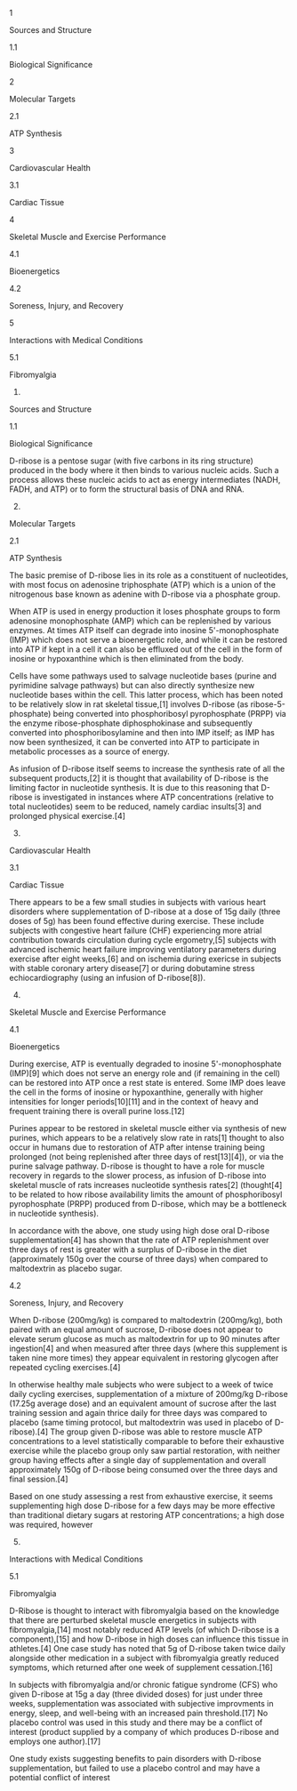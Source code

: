 1

Sources and Structure

1.1

Biological Significance

2

Molecular Targets

2.1

ATP Synthesis

3

Cardiovascular Health

3.1

Cardiac Tissue

4

Skeletal Muscle and Exercise Performance

4.1

Bioenergetics

4.2

Soreness, Injury, and Recovery

5

Interactions with Medical Conditions

5.1

Fibromyalgia

1.

Sources and Structure

1.1

Biological Significance

D-ribose is a pentose sugar (with five carbons in its ring structure) produced in the body where it then binds to various nucleic acids. Such a process allows these nucleic acids to act as energy intermediates (NADH, FADH, and ATP) or to form the structural basis of DNA and RNA.

2.

Molecular Targets

2.1

ATP Synthesis

The basic premise of D-ribose lies in its role as a constituent of nucleotides, with most focus on adenosine triphosphate (ATP) which is a union of the nitrogenous base known as adenine with D-ribose via a phosphate group.

When ATP is used in energy production it loses phosphate groups to form adenosine monophosphate (AMP) which can be replenished by various enzymes. At times ATP itself can degrade into inosine 5'-monophosphate (IMP) which does not serve a bioenergetic role, and while it can be restored into ATP if kept in a cell it can also be effluxed out of the cell in the form of inosine or hypoxanthine which is then eliminated from the body.

Cells have some pathways used to salvage nucleotide bases (purine and pyrimidine salvage pathways) but can also directly synthesize new nucleotide bases within the cell. This latter process, which has been noted to be relatively slow in rat skeletal tissue,[1] involves D-ribose (as ribose-5-phosphate) being converted into phosphoribosyl pyrophosphate (PRPP) via the enzyme ribose-phosphate diphosphokinase and subsequently converted into phosphoribosylamine and then into IMP itself; as IMP has now been synthesized, it can be converted into ATP to participate in metabolic processes as a source of energy.

As infusion of D-ribose itself seems to increase the synthesis rate of all the subsequent products,[2] it is thought that availability of D-ribose is the limiting factor in nucleotide synthesis. It is due to this reasoning that D-ribose is investigated in instances where ATP concentrations (relative to total nucleotides) seem to be reduced, namely cardiac insults[3] and prolonged physical exercise.[4]

3.

Cardiovascular Health

3.1

Cardiac Tissue

There appears to be a few small studies in subjects with various heart disorders where supplementation of D-ribose at a dose of 15g daily (three doses of 5g) has been found effective during exercise. These include subjects with congestive heart failure (CHF) experiencing more atrial contribution towards circulation during cycle ergometry,[5] subjects with advanced ischemic heart failure improving ventilatory parameters during exercise after eight weeks,[6] and on ischemia during exericse in subjects with stable coronary artery disease[7] or during dobutamine stress echiocardiography (using an infusion of D-ribose[8]).

4.

Skeletal Muscle and Exercise Performance

4.1

Bioenergetics

During exercise, ATP is eventually degraded to inosine 5'-monophosphate (IMP)[9] which does not serve an energy role and (if remaining in the cell) can be restored into ATP once a rest state is entered. Some IMP does leave the cell in the forms of inosine or hypoxanthine, generally with higher intensities for longer periods[10][11] and in the context of heavy and frequent training there is overall purine loss.[12]

Purines appear to be restored in skeletal muscle either via synthesis of new purines, which appears to be a relatively slow rate in rats[1] thought to also occur in humans due to restoration of ATP after intense training being prolonged (not being replenished after three days of rest[13][4]), or via the purine salvage pathway. D-ribose is thought to have a role for muscle recovery in regards to the slower process, as infusion of D-ribose into skeletal muscle of rats increases nucleotide synthesis rates[2] (thought[4] to be related to how ribose availability limits the amount of phosphoribosyl pyrophosphate (PRPP) produced from D-ribose, which may be a bottleneck in nucleotide synthesis).

In accordance with the above, one study using high dose oral D-ribose supplementation[4] has shown that the rate of ATP replenishment over three days of rest is greater with a surplus of D-ribose in the diet (approximately 150g over the course of three days) when compared to maltodextrin as placebo sugar.

4.2

Soreness, Injury, and Recovery

When D-ribose (200mg/kg) is compared to maltodextrin (200mg/kg), both paired with an equal amount of sucrose, D-ribose does not appear to elevate serum glucose as much as maltodextrin for up to 90 minutes after ingestion[4] and when measured after three days (where this supplement is taken nine more times) they appear equivalent in restoring glycogen after repeated cycling exercises.[4]

In otherwise healthy male subjects who were subject to a week of twice daily cycling exercises, supplementation of a mixture of 200mg/kg D-ribose (17.25g average dose) and an equivalent amount of sucrose after the last training session and again thrice daily for three days was compared to placebo (same timing protocol, but maltodextrin was used in placebo of D-ribose).[4] The group given D-ribose was able to restore muscle ATP concentrations to a level statistically comparable to before their exhaustive exercise while the placebo group only saw partial restoration, with neither group having effects after a single day of supplementation and overall approximately 150g of D-ribose being consumed over the three days and final session.[4]


Based on one study assessing a rest from exhaustive exercise, it seems supplementing high dose D-ribose for a few days may be more effective than traditional dietary sugars at restoring ATP concentrations; a high dose was required, however


5.

Interactions with Medical Conditions

5.1

Fibromyalgia

D-Ribose is thought to interact with fibromyalgia based on the knowledge that there are perturbed skeletal muscle energetics in subjects with fibromyalgia,[14] most notably reduced ATP levels (of which D-ribose is a component),[15] and how D-ribose in high doses can influence this tissue in athletes.[4] One case study has noted that 5g of D-ribose taken twice daily alongside other medication in a subject with fibromyalgia greatly reduced symptoms, which returned after one week of supplement cessation.[16]

In subjects with fibromyalgia and/or chronic fatigue syndrome (CFS) who given D-ribose at 15g a day (three divided doses) for just under three weeks, supplementation was associated with subjective improvments in energy, sleep, and well-being with an increased pain threshold.[17] No placebo control was used in this study and there may be a conflict of interest (product supplied by a company of which produces D-ribose and employs one author).[17]


One study exists suggesting benefits to pain disorders with D-ribose supplementation, but failed to use a placebo control and may have a potential conflict of interest


